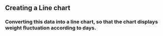 ## Creating a Line chart
### Converting this data into a line chart, so that the chart displays weight fluctuation according to days.
